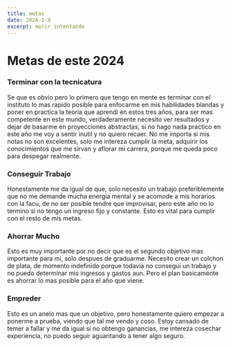 ```yaml
---
title: metas
date: 2024-1-9
excerpt: morir intentando
---
```


# Metas de este 2024

### Terminar con la tecnicatura

Se que es obvio pero lo primero que tengo en mente es terminar con el instituto lo mas rapido posible para enfocarme en mis habilidades blandas y poner en practica la teoria que aprendi en estos tres años, para ser mas competente en este mundo, verdaderamente necesito ver resultados y dejar de basarme en proyecciones abstractas, si no hago nada practico en este año me voy a sentir inutil y no quiero recaer. No me importa si mis notas no son excelentes, solo me intereza cumplir la meta, adquirir los conocimientos que me sirvan y aflorar mi carrera, porque me queda poco para despegar realmente.

### Conseguir Trabajo

Honestamente me da igual de que, solo necesito un trabajo preferiblemente que no me demande mucha energia mental y se acomode a mis horarios con la facu, de no ser posible tendre que improvisar, pero este año no lo termino si no tengo un ingreso fijo y constante. Esto es vital para cumplir con el resto de mis metas.

### Ahorrar Mucho

Esto es muy importante por no decir que es el segundo objetivo mas importante para mi, solo despues de graduarme. Necesito crear un colchon de plata, de momento indefinido porque todavia no consegui un trabajo y no puedo determinar mis ingresos y gastos aun. Pero el plan basicamente es ahorrar lo mas posible para el año que viene.

### Empreder 

Esto es un anelo mas que un objetivo, pero honestamente quiero empezar a ponerme a prueba, viendo que tal me vendo y coso. Estoy cansado de temer a fallar y me da igual si no obtengo ganancias, me intereza cosechar experiencia, no puedo seguir aguantando a tener algo seguro.